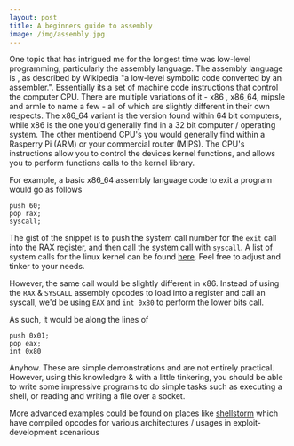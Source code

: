 ```yaml
---
layout: post
title: A beginners guide to assembly
image: /img/assembly.jpg
---
```


One topic that has intrigued me for the longest time was low-level programming, particularly the assembly language. The assembly language is , as described by Wikipedia "a low-level symbolic code converted by an assembler.". Essentially its a set of machine code instructions that control the computer CPU. There are multiple variations of it - x86 , x86_64, mipsle and armle to name a few - all of which are slightly different in their own respects. The x86_64 variant is the version found within 64 bit computers, while x86 is the one you'd generally find in a 32 bit computer / operating system. The other mentioend CPU's you would generally find within a Rasperry Pi (ARM) or your commercial router (MIPS). The CPU's instructions allow you to control the devices kernel functions, and allows you to perform functions calls to the kernel library.

For example, a basic x86_64 assembly language code to exit a program would go as follows 

```assembly
push 60;
pop rax;
syscall;
```

The gist of the snippet is to push the system call number for the `exit` call into the RAX register, and then call the system call with `syscall`. A list of system calls for the linux kernel can be found [here](https://syscalls.kernelgrok.com/). Feel free to adjust and tinker to your needs. 

However, the same call would be slightly different in x86. Instead of using the `RAX` & `SYSCALL` assembly opcodes to load into a register and call an syscall, we'd be using `EAX` and `int 0x80` to perform the lower bits call.

As such, it would be along the lines of 

```assembly
push 0x01;
pop eax;
int 0x80
```

Anyhow. These are simple demonstrations and are not entirely practical. However, using this knowledgre & with a little tinkering, you should be able to write some impressive programs to do simple tasks such as executing a shell, or reading and writing a file over a socket.

More advanced examples could be found on places like [shellstorm](http://shell-storm.org/shellcode/) which have compiled opcodes for various architectures / usages in exploit-development scenarious

